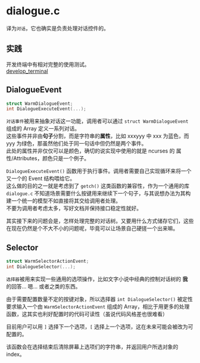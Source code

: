 # dialogue.c

译为`对话`，它也确实是负责处理对话控件的。

## 实践

开发终端中有相对完整的使用测试。\
[develop_terminal](../source/scene/develop_terminal.c)

## DialogueEvent

```c
struct WarmDialogueEvent;
int DialogueExecuteEvent(...);
```

`对话事件`被用来抽象对话这一功能，调用者可以通过 `struct WarmDialogueEvent` 组成的 Array 定义一系列对话。\
这些事件并非由**句子**分割，而是字符串的**属性**，比如 xxxyyy 中 xxx 为蓝色，而 yyy 为绿色，那虽然他们处于同一句话中但仍然是两个事件。\
此处的属性并非仅仅可以是颜色，确切的说实现中使用的就是 ncurses 的 属性/Attributes，颜色只是一个例子。

`DialogueExecuteEvent()` 函数用于执行事件。调用者需要自己实现循环来将一个又一个的 Event 结构喂给它。\
这么做的目的之一就是考虑到了 `getch()` 这类函数的兼容性，作为一个通用的库 `dialogue.c` 不知道场景需要什么按键用来继续下一个句子，与其说想办法为其构建一个统一的模型不如直接将其交给调用者处理。\
不要为调用者考虑太多，写好文档并保持接口稳定性就好。

其实接下来的问题会是，怎样处理完整的对话树。又要用什么方式储存它们，这些在现在仍然是个不大不小的问题呢，毕竟可以让场景自己硬搓一个出来嘛。

## Selector

```c
struct WarmSelectorActionEvent;
int DialogueSelector(...);
```

`选择器`被用来实现一些通用的选项操作，比如文字小说中经典的控制对话树的 **我** 的回答... 嗯... 或者之类的东西。

由于需要配置数量不定的按键对象，所以选择器 `int DialogueSelector()` 被定性要求输入一个由 `WarmSelectorActionEvent` 组成的 Array，相比于用更多的处理函数，这其实也利好配置时的代码可读性（虽说代码风格差也很难看）

目前用户可以用 `]` 选择下一个选项，`[` 选择上一个选项，这在未来可能会被改为可配置的。

该函数会在选择结束后清除屏幕上选项们的字符串，并返回用户所选对象的 index。
